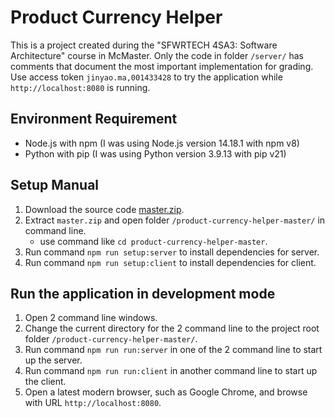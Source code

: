 # Product Currency Helper

This is a project created during the "SFWRTECH 4SA3: Software Architecture" course in McMaster.
Only the code in folder `/server/` has comments that document the most important implementation for grading.
Use access token `jinyao.ma,001433428` to try the application while `http://localhost:8080` is running.

## Environment Requirement

- Node.js with npm (I was using Node.js version 14.18.1 with npm v8)
- Python with pip (I was using Python version 3.9.13 with pip v21)

## Setup Manual

1. Download the source code [master.zip](https://github.com/jinyaoMa/product-currency-helper/archive/refs/heads/master.zip).
2. Extract `master.zip` and open folder `/product-currency-helper-master/` in command line.
   - use command like `cd product-currency-helper-master`.
3. Run command `npm run setup:server` to install dependencies for server.
4. Run command `npm run setup:client` to install dependencies for client.

## Run the application in development mode

1. Open 2 command line windows.
2. Change the current directory for the 2 command line to the project root folder `/product-currency-helper-master/`.
3. Run command `npm run run:server` in one of the 2 command line to start up the server.
4. Run command `npm run run:client` in another command line to start up the client.
5. Open a latest modern browser, such as Google Chrome, and browse with URL `http://localhost:8080`.
